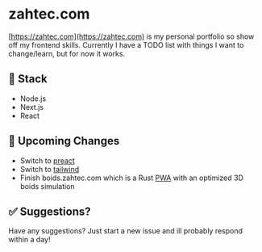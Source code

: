 # zahtec.com

[https://zahtec.com](https://zahtec.com) is my personal portfolio so show off my frontend skills. Currently I have a TODO list with things I want to change/learn, but for now it works.

## 🥪 Stack

- Node.js
- Next.js
- React

## 🔧 Upcoming Changes

- Switch to [preact](https://preactjs.com/)
- Switch to [tailwind](https://tailwindcss.com/)
- Finish boids.zahtec.com which is a Rust [PWA](https://web.dev/progressive-web-apps/) with an optimized 3D boids simulation

## ✅ Suggestions?

Have any suggestions? Just start a new issue and ill probably respond within a day!
